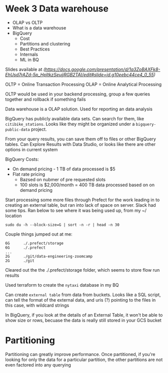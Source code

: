 # Week 3 Data warehouse

* OLAP vs OLTP
* What is a data warehouse
* BigQuery
  * Cost
  * Partitions and clustering
  * Best Practices
  * Internals
  * ML in BQ

Slides available at _(https://docs.google.com/presentation/d/1a3ZoBAXFk8-EhUsd7rAZd-5p_HpltkzSeujjRGB2TAI/edit#slide=id.g10eebc44ce4_0_55)_

OLTP = Online Transaction Processing
OLAP = Online Analytical Processing

OLTP would be used in your backend processing, group a few queries together and rollback if something fails

Data warehouse is a OLAP solution.  Used for reporting an data analysis

BigQuery has publicly available data sets.  Can search for them, like `citibike_stations`.  Looks like they might be organized under a `bigquery-public-data` project.

From your query results, you can save them off to files or other BigQuery tables.
Can Explore Results with Data Studio, or looks like there are other options in current system

BigQuery Costs:

* On demand pricing - 1 TB of data processed is $5
* Flat rate pricing
  * Bazsed on nubmer of pre requested slots
  * 100 slots is $2,000/month = 400 TB data processed based on on demand pricing


Start processing some more files through Prefect for the work leading in to creating an external table, but ran into lack of space on server.  Slack had some tips.  Ran below to see where it was being used up, from my ~/ location

`sudo du -h --block-size=G | sort -n -r | head -n 30`

Couple things jumped out at me:
```
6G      ./.prefect/storage
6G      ./.prefect
...
2G      ./git/data-engineering-zoomcamp
2G      ./git
```

Cleared out the the ./.prefect/storage folder, which seems to store flow run results


Used terraform to create the `nytaxi` database in my BQ

Can create `external table` from data from buckets.  Looks like a SQL script, can tell the format of the external data, and uris (?) pointing to the files in this case, with wildcard strings

In BigQuery, if you look at the details of an External Table, it won't be able to show size or rows, becuase the data is really still stored in your GCS bucket

# Partitioning

Partitioning can greatly improve performance.  Once partitioned, if you're looking for only the data for a particular partition, the other partitions are not even factored into any querying